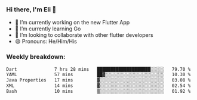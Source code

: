 ### Hi there, I'm Eli 👋
- 🔭 I’m currently working on the new Flutter App
- 🌱 I’m currently learning Go
- 🦄 I’m looking to collaborate with other flutter developers
- 😄 Pronouns: He/Him/His

### Weekly breakdown:
<!--START_SECTION:waka-->

```txt
Dart              7 hrs 28 mins   ████████████████████░░░░░   79.70 %
YAML              57 mins         ██▓░░░░░░░░░░░░░░░░░░░░░░   10.30 %
Java Properties   17 mins         ▓░░░░░░░░░░░░░░░░░░░░░░░░   03.08 %
XML               14 mins         ▓░░░░░░░░░░░░░░░░░░░░░░░░   02.54 %
Bash              10 mins         ▒░░░░░░░░░░░░░░░░░░░░░░░░   01.92 %
```

<!--END_SECTION:waka-->
